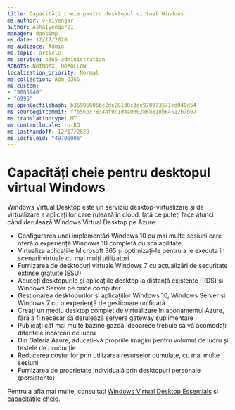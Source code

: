 ```yaml
---
title: Capacități cheie pentru desktopul virtual Windows
ms.author: v-aiyengar
author: AshaIyengar21
manager: dansimp
ms.date: 12/17/2020
ms.audience: Admin
ms.topic: article
ms.service: o365-administration
ROBOTS: NOINDEX, NOFOLLOW
localization_priority: Normal
ms.collection: Adm_O365
ms.custom:
- "9003940"
- "6995"
ms.openlocfilehash: b35986606bc2de28130c3de970973571ed040d54
ms.sourcegitcommit: ffb56bc78344f9c1d4a0302868818b64512b7b07
ms.translationtype: MT
ms.contentlocale: ro-RO
ms.lasthandoff: 12/17/2020
ms.locfileid: "49706906"
---
```

# <a name="key-capabilities-of-windows-virtual-desktop"></a>Capacități cheie pentru desktopul virtual Windows

Windows Virtual Desktop este un serviciu desktop-virtualizare și de virtualizare a aplicațiilor care rulează în cloud. Iată ce puteți face atunci când derulează Windows Virtual Desktop pe Azure:

- Configurarea unei implementări Windows 10 cu mai multe sesiuni care oferă o experiență Windows 10 completă cu scalabilitate
- Virtualiza aplicațiile Microsoft 365 și optimizați-le pentru a le executa în scenarii virtuale cu mai mulți utilizatori
- Furnizarea de desktopuri virtuale Windows 7 cu actualizări de securitate extinse gratuite (ESU)
- Aduceți desktopurile și aplicațiile desktop la distanță existente (RDS) și Windows Server pe orice computer
- Gestionarea desktopurilor și aplicațiilor Windows 10, Windows Server și Windows 7 cu o experiență de gestionare unificată
- Creați un mediu desktop complet de virtualizare în abonamentul Azure, fără a fi necesar să derulează servere gateway suplimentare
- Publicați cât mai multe bazine gazdă, deoarece trebuie să vă acomodați diferitele încărcări de lucru
- Din Galeria Azure, aduceți-vă propriile imagini pentru volumul de lucru și testele de producție
- Reducerea costurilor prin utilizarea resurselor cumulate, cu mai multe sesiuni
- Furnizarea de proprietate individuală prin desktopuri personale (persistente)

Pentru a afla mai multe, consultați [Windows Virtual Desktop Essentials](https://go.microsoft.com/fwlink/?linkid=2127033) și [capacitățile cheie](https://go.microsoft.com/fwlink/?linkid=2127033).

